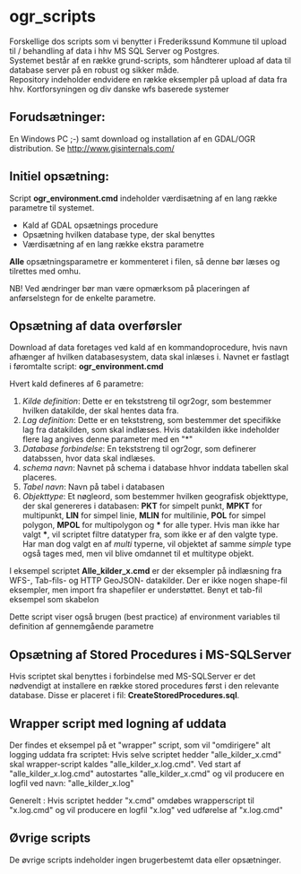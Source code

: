 # ogr_scripts

Forskellige dos scripts som vi benytter i Frederikssund Kommune til upload til / behandling af data i hhv MS SQL Server og Postgres.<br>
Systemet består af en række grund-scripts, som håndterer upload af data til database server på en robust og sikker måde.<br>
Repository indeholder endvidere en række eksempler på upload af data fra hhv. Kortforsyningen og div danske wfs baserede systemer

## Forudsætninger:
En Windows PC ;-) samt download og installation af en GDAL/OGR distribution. Se http://www.gisinternals.com/

## Initiel opsætning:

Script **ogr_environment.cmd** indeholder værdisætning af en lang række parametre til systemet.

- Kald af GDAL opsætnings procedure
- Opsætning hvilken database type, der skal benyttes
- Værdisætning af en lang række ekstra parametre

**Alle** opsætningsparametre er kommenteret i filen, så denne bør læses og tilrettes med omhu. 

NB! Ved ændringer bør man være opmærksom på placeringen af anførselstegn for de enkelte parametre.

## Opsætning af data overførsler

Download af data foretages ved kald af en kommandoprocedure, hvis navn afhænger af hvilken databasesystem, data skal inlæses i. Navnet er fastlagt i føromtalte script: **ogr_environment.cmd**

Hvert kald defineres af 6 parametre:

1. *Kilde definition*: Dette er en tekststreng til ogr2ogr, som bestemmer hvilken datakilde, der skal hentes data fra. 
2. *Lag definition*: Dette er en tekststreng, som bestemmer det specifikke lag fra datakilden, som skal indlæses. Hvis datakilden ikke indeholder flere lag angives denne parameter med en "*"
3. *Database forbindelse*: En tekststreng til ogr2ogr, som definerer databssen, hvor data skal indlæses.
4. *schema navn*: Navnet på schema i database hhvor inddata tabellen skal placeres.
5. *Tabel navn*: Navn på tabel i databasen
6. *Objekttype*: Et nøgleord, som bestemmer hvilken geografisk objekttype, der skal genereres i databasen: **PKT**
for simpelt punkt, **MPKT** for multipunkt, **LIN** for simpel linie, **MLIN** for multilinie, **POL** for simpel polygon, **MPOL** for multipolygon og **<nowiki>*</nowiki>** for alle typer.
Hvis man ikke har valgt **<nowiki>*</nowiki>**, vil scriptet filtre datatyper fra, som ikke er af den valgte type. Har man dog valgt en af *multi* typerne, vil objektet af samme *simple* type også tages med, men vil blive omdannet til et multitype objekt.

I eksempel scriptet **Alle_kilder_x.cmd** er der eksempler på indlæsning fra WFS-, Tab-fils- og HTTP GeoJSON- datakilder. Der er ikke nogen shape-fil eksempler, men import fra shapefiler er understøttet. Benyt et tab-fil eksempel som skabelon

Dette script viser også brugen (best practice) af environment variables til definition af gennemgående parametre

## Opsætning af Stored Procedures i MS-SQLServer

Hvis scriptet skal benyttes i forbindelse med MS-SQLServer er det nødvendigt at installere en række stored procedures først i den relevante database. Disse er placeret i fil: **CreateStoredProcedures.sql**.

## Wrapper script med logning af uddata

Der findes et eksempel på et "wrapper" script, som vil "omdirigere" alt logging uddata fra scriptet:
Hvis selve scriptet hedder "alle_kilder_x.cmd" skal wrapper-script kaldes "alle_kilder_x.log.cmd". Ved start af "alle_kilder_x.log.cmd" autostartes "alle_kilder_x.cmd" og vil producere en logfil ved navn: "alle_kilder_x.log"

Generelt : Hvis scriptet hedder "x.cmd" omdøbes wrapperscript til "x.log.cmd" og vil producere en logfil "x.log" ved udførelse af "x.log.cmd"

## Øvrige scripts

De øvrige scripts indeholder ingen brugerbestemt data eller opsætninger.




